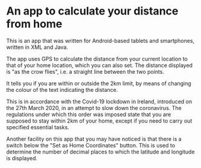 # An app to calculate your distance from home
This is an app that was written for Android-based tablets and smartphones, written in XML and Java.

The app uses GPS to calculate the distance from your current location to that of your home location, which you can also set. The distance displayed is "as the crow flies", i.e. a straight line between the two points.

It tells you if you are within or outside the 2km limit, by means of changing the colour of the text indicating the distance.

This is in accordance with the Covid-19 lockdown in Ireland, introduced on the 27th March 2020, in an attempt to slow down the coronavirus. The regulations under which this order was imposed state that you are supposed to stay within 2km of your home, except if you need to carry out specified essential tasks.

Another facility on this app that you may have noticed is that there is a switch below the "Set as Home Coordinates" button. This is used to determine the number of decimal places to which the latitude and longitude is displayed.
